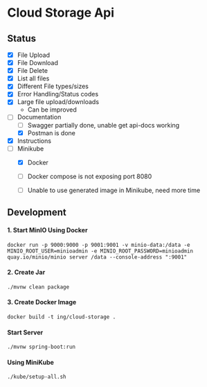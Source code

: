 # Cloud Storage Api

## Status
 - [x] File Upload
 - [x] File Download
 - [x] File Delete
 - [x] List all files
 - [x] Different File types/sizes
 - [x] Error Handling/Status codes
 - [x] Large file upload/downloads
   - Can be improved
 - [ ] Documentation
   - [ ] Swagger partially done, unable get api-docs working
   - [x] Postman is done
 - [x] Instructions
 - [ ] Minikube
   - [x] Docker
   - [ ] Docker compose is not exposing port 8080
   - [ ] Unable to use generated image in Minikube, need more time


## Development

#### 1. Start MinIO Using Docker

```shell
docker run -p 9000:9000 -p 9001:9001 -v minio-data:/data -e MINIO_ROOT_USER=minioadmin -e MINIO_ROOT_PASSWORD=minioadmin quay.io/minio/minio server /data --console-address ":9001"
```


#### 2. Create Jar

```shell
./mvnw clean package
```

#### 3. Create Docker Image

```shell
docker build -t ing/cloud-storage . 
```




#### Start Server

```shell
./mvnw spring-boot:run
```


#### Using MiniKube

```shell
./kube/setup-all.sh
```
